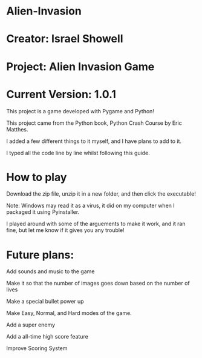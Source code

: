 # Alien-Invasion
# Creator: Israel Showell
# Project: Alien Invasion Game
# Current Version: 1.0.1

This project is a game developed with Pygame and Python!  

This project came from the Python book, Python Crash Course by Eric Matthes.  

I added a few different things to it myself, and I have plans to add to it.  


I typed all the code line by line whilst following this guide.  


# How to play
Download the zip file, unzip it in a new folder, and then click the executable!  

Note: Windows may read it as a virus, it did on my computer when I packaged it using Pyinstaller.  

I played around with some of the arguements to make it work, and it ran fine, but let me know if it gives you any trouble!  



# Future plans:
Add sounds and music to the game  

Make it so that the number of images goes down based on the number of lives  

Make a special bullet power up  

Make Easy, Normal, and Hard modes of the game.  

Add a super enemy  

Add a all-time high score feature  

Improve Scoring System

